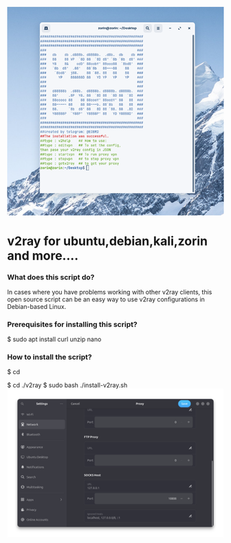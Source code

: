 ![preview](pic2.png "pic2")

# v2ray for ubuntu,debian,kali,zorin and more....

### What does this script do?
In cases where you have problems working with other v2ray clients, this open source script can be an easy way to use v2ray configurations in Debian-based Linux.


### Prerequisites for installing this script?
$ sudo apt install curl unzip nano 

### How to install the script?
$ cd 

$ cd ./v2ray
$ sudo bash ./install-v2ray.sh
![preview](pic1.png "pic1")

